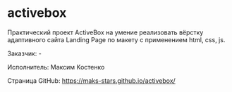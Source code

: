 # activebox

Практический проект ActiveBox на умение реализовать вёрстку адаптивного сайта Landing Page по макету с применением html, css, js.

Заказчик: -

Исполнитель: Максим Костенко

Страница GitHub: https://maks-stars.github.io/activebox/
